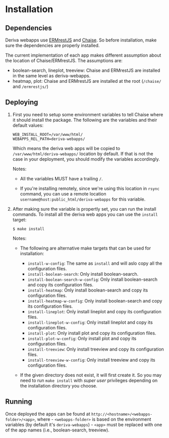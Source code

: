 # Installation

## Dependencies

Deriva webapps use [ERMrestJS](https://github.com/informatics-isi-edu/ermrestjs) and [Chaise](https://github.com/informatics-isi-edu/chaise). So before installation, make sure the dependencies are properly installed.

The current implementation of each app makes different assumption about the location of Chaise/ERMrestJS. The assumptions are:

- boolean-search, lineplot, treeview: Chaise and ERMrestJS are installed in the same level as deriva-webapps.
- heatmap, plot: Chaise and ERMrestJS are installed at the root (`/chaise/` and `/ermrestjs/`)

## Deploying

1. First you need to setup some environment variables to tell Chaise where it should install the package. The following are the variables and their default values:

    ```
    WEB_INSTALL_ROOT=/var/www/html/
    WEBAPPS_REL_PATH=deriva-webapps/
    ```
    Which means the deriva web apps will be copied to `/var/www/html/deriva-webapps/` location by default. If that is not the case in your deployment, you should modify the variables accordingly.

    Notes:
      - All the variables MUST have a trailing `/`.

      - If you're installing remotely, since we're using this location in `rsync` command, you can use a remote location `username@host:public_html/deriva-webapps` for this variable.

2. After making sure the variable is propertly set, you can run the install commands. To install all the deriva web apps you can use the `install` target:

    ```
    $ make install
    ```

    Notes:
      - The following are alternative make targets that can be used for installation:
        - `install-w-config`: The same as `install` and will aslo copy all the configuration files.
        - `install-boolean-search`: Only install boolean-search.
        - `install-boolean-search-w-config`: Only install boolean-search and copy its configuration files.
        - `install-heatmap`: Only install boolean-search and copy its configuration files.
        - `install-heatmap-w-config`: Only install boolean-search and copy its configuration files.
        - `install-lineplot`: Only install lineplot and copy its configuration files.
        - `install-lineplot-w-config`: Only install lineplot and copy its configuration files.
        - `install-plot`: Only install plot and copy its configuration files.
        - `install-plot-w-config`: Only install plot and copy its configuration files.
        - `install-treeview`: Only install treeview and copy its configuration files.
        - `install-treeview-w-config`: Only install treeview and copy its configuration files.

      - If the given directory does not exist, it will first create it. So you may need to run `make install` with _super user_ privileges depending on the installation directory you choose.


## Running
  Once deployed the apps can be found at `http://<hostname>/<webapps-folder>/<app>`, where
    - `<webapps-folder>` is based on the environment variables (by default it's `deriva-webapps`)
    - `<app>` must be replaced with one of the app names (i.e., boolean-search, treeview).
